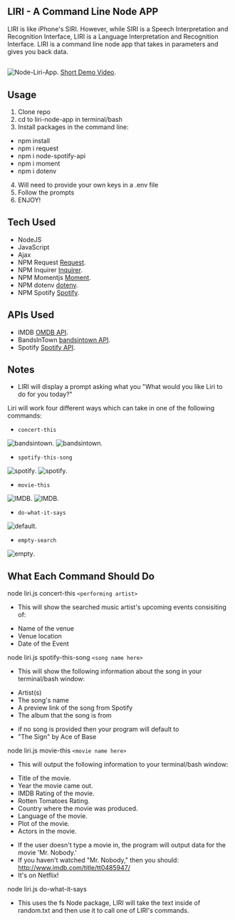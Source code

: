 ## LIRI - A Command Line Node APP

LIRI is like iPhone's SIRI. However, while SIRI is a Speech Interpretation and Recognition Interface, LIRI is a Language Interpretation and Recognition Interface. LIRI is a command line node app that takes in parameters and gives you back data.

## 

![Node-Liri-App](assets/images/home.png).
[Short Demo Video](https://drive.google.com/file/d/1cKr9XHzt0cYy3stI0elBXkHsC7wV-mrC/view?usp=sharing).


## Usage

1. Clone repo
2. cd to liri-node-app in terminal/bash
3. Install packages in the command line:
 - npm install
 - npm i request
 - npm i node-spotify-api
 - npm i moment
 - npm i dotenv
4. Will need to provide your own keys in a .env file
5. Follow the prompts
6. ENJOY! 

## Tech Used 

* NodeJS
* JavaScript
* Ajax
* NPM Request [Request](https://www.npmjs.com/package/request).
* NPM Inquirer [Inquirer](https://www.npmjs.com/package/twitter).
* NPM Momentjs [Moment](https://www.npmjs.com/package/moment).
* NPM dotenv [dotenv](https://www.npmjs.com/package/dotenv).
* NPM Spotify [Spotify](https://www.npmjs.com/package/spotify).

## APIs Used

* IMDB    [OMDB API](http://www.omdbapi.com).
* BandsInTown    [bandsintown API](http://www.artists.bandsintown.com/bandsintown-api).
* Spotify    [Spotify API](https://developer.spotify.com/documentation/web-api/).

## Notes 

* LIRI will display a prompt asking what you "What would you like Liri to do for you today?"


Liri will work four different ways which can take in one of the following commands:

* `concert-this`

![bandsintown](assets/images/concert-1.png).
![bandsintown](assets/images/concert-results.png).

* `spotify-this-song`

![spotify](assets/images/spot-1.png).
![spotify](assets/images/spot-results.png).

* `movie-this`

![IMDB](assets/images/movie-1.png).
![IMDB](assets/images/movie-result.png).

* `do-what-it-says`

![default](assets/images/randomdottxt.png).

* `empty-search`

![empty](assets/images/empty-search.png).

## What Each Command Should Do

node liri.js concert-this `<performing artist>`
* This will show the searched music artist's upcoming events consisiting of:
 - Name of the venue
 - Venue location
 - Date of the Event

node liri.js spotify-this-song `<song name here>`
* This will show the following information about the song in your terminal/bash window: 
 - Artist(s)
 - The song's name
 - A preview link of the song from Spotify
 - The album that the song is from
 * if no song is provided then your program will default to
 * "The Sign" by Ace of Base

node liri.js movie-this `<movie name here>`
* This will output the following information to your terminal/bash window:
 - Title of the movie.
 - Year the movie came out.
 - IMDB Rating of the movie.
 - Rotten Tomatoes Rating.
 - Country where the movie was produced.
 - Language of the movie.
 - Plot of the movie.
 - Actors in the movie.
* If the user doesn't type a movie in, the program will output data for the movie 'Mr. Nobody.'
* If you haven't watched "Mr. Nobody," then you should: http://www.imdb.com/title/tt0485947/
* It's on Netflix!

node liri.js do-what-it-says
* This uses the fs Node package, LIRI will take the text inside of random.txt and then use it to call one of LIRI's commands.